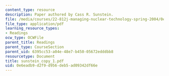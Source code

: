 ```yaml
---
content_type: resource
description: Paper authored by Cass R. Sunstein.
file: /media/courses/22-812j-managing-nuclear-technology-spring-2004/0e6eadb9d2f9d956deb5ad09342df66e_sunstein_copy_1.pdf
file_type: application/pdf
learning_resource_types:
- Readings
ocw_type: OCWFile
parent_title: Readings
parent_type: CourseSection
parent_uid: 6395cc53-a04e-48e7-b450-05672edddbb8
resourcetype: Document
title: sunstein_copy_1.pdf
uid: 0e6eadb9-d2f9-d956-deb5-ad09342df66e
---
```


